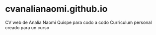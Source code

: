 # cvanalianaomi.github.io
CV web de Analía Naomi Quispe para codo a codo
Curriculum personal creado para un curso
